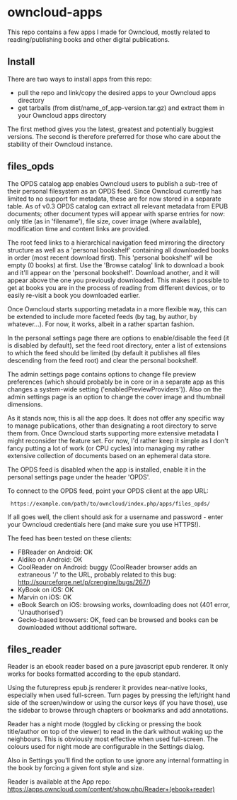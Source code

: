 owncloud-apps
=============

This repo contains a few apps I made for Owncloud, mostly related to reading/publishing books and other digital publications.

Install
-------

There are two ways to install apps from this repo:

 * pull the repo and link/copy the desired apps to your Owncloud apps directory
 * get tarballs (from dist/name_of_app-version.tar.gz) and extract them in your Owncloud apps directory

The first method gives you the latest, greatest and potentially buggiest versions. The second is therefore preferred for those who care about the stability of their Owncloud instance.

files_opds
----------

The OPDS catalog app enables Owncloud users to publish a sub-tree of their personal filesystem as an OPDS feed. Since Owncloud currently has limited to no support for metadata, these are for now stored in a separate table. As of v0.3 OPDS catalog can extract all relevant metadata from EPUB documents; other document types will appear with sparse entries for now: only title (as in 'filename'), file size, cover image (where available), modification time and content links are provided.

The root feed links to a hierarchical navigation feed mirroring the directory structure as well as a 'personal bookshelf' containing all downloaded books in order (most recent download first). This 'personal bookshelf' will be empty (0 books) at first. Use the 'Browse catalog' link to download a book and it'll appear on the 'personal bookshelf'. Download another, and it will appear above the one you previously downloaded. This makes it possible to get at books you are in the process of reading from different devices, or to easily re-visit a book you downloaded earlier.

Once Owncloud starts supporting metadata in a more flexible way, this can be extended to include more faceted feeds (by tag, by author, by whatever...). For now, it works, albeit in a rather spartan fashion.

In the personal settings page there are options to enable/disable the feed (it is disabled by default), set the feed root directory, enter a list of extensions to which the feed should be limited (by default it publishes all files descending from the feed root) and clear the personal bookshelf.

The admin settings page contains options to change file preview preferences (which should probably be in core or in a separate app as this changes a system-wide setting ('enabledPreviewProviders')). Also on the admin settings page is an option to change the cover image and thumbnail dimensions.

As it stands now, this is all the app does. It does not offer any specific way to manage publications, other than designating a root directory to serve them from. Once Owncloud starts supporting more extensive metadata I might reconsider the feature set. For now, I'd rather keep it simple as I don't fancy putting a lot of work (or CPU cycles) into managing my rather extensive collection of documents based on an ephemeral data store.

The OPDS feed is disabled when the app is installed, enable it in the personal settings page under the header 'OPDS'.

To connect to the OPDS feed, point your OPDS client at the app URL:

     https://example.com/path/to/owncloud/index.php/apps/files_opds/

If all goes well, the client should ask for a username and password - enter your Owncloud credentials here (and make sure you use HTTPS!).

The feed has been tested on these clients:

 - FBReader on Android: OK
 - Aldiko on Android: OK
 - CoolReader on Android: buggy (CoolReader browser adds an extraneous '/' to the URL, probably related to this bug: http://sourceforge.net/p/crengine/bugs/267/)
 - KyBook on iOS: OK
 - Marvin on iOS: OK
 - eBook Search on iOS: browsing works, downloading does not (401 error, 'Unauthorised')
 - Gecko-based browsers: OK, feed can be browsed and books can be downloaded without additional software.



files_reader
------------

Reader is an ebook reader based on a pure javascript epub renderer. It only works for books formatted according to the epub standard.

Using the futurepress epub.js renderer it provides near-native looks, especially when used full-screen. Turn pages by pressing the left/right hand side of the screen/window or using the cursor keys (if you have those), use the sidebar to browse through chapters or bookmarks and add annotations.

Reader has a night mode (toggled by clicking or pressing the book title/author on top of the viewer) to read in the dark without waking up the neighbours. This is obviously most effective when used full-screen. The colours used for night mode are configurable in the Settings dialog.

Also in Settings you'll find the option to use ignore any internal formatting in the book by forcing a given font style and size.

Reader is available at the App repo: https://apps.owncloud.com/content/show.php/Reader+(ebook+reader)

